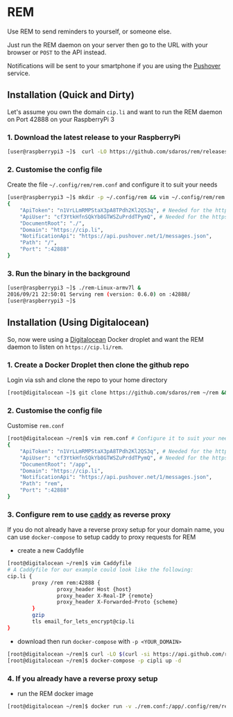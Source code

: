 # REM

Use REM to send reminders to yourself, or someone else.

Just run the REM daemon on your server then go to the URL with your browser or `POST` to the API instead.

Notifications will be sent to your smartphone if you are using the [Pushover](http://pushover.net) service.

## Installation (Quick and Dirty)

Let's assume you own the domain `cip.li` and want to run the REM daemon on Port 42888 on your RaspberryPi 3

### 1. Download the latest release to your RaspberryPi

```bash
[user@raspberrypi3 ~]$  curl -LO https://github.com/sdaros/rem/releases/download/v0.6.0/rem-Linux-armv7l && chmod +x rem-Linux-armv7l
```

### 2. Customise the config file

Create the file `~/.config/rem/rem.conf` and configure it to suit your needs
```bash
[user@raspberrypi3 ~]$ mkdir -p ~/.config/rem && vim ~/.config/rem/rem.conf
{
	"ApiToken": "n1VrLLmRMPStaX3pA8TPdh2Kl2QS3q", # Needed for the https://pushover.net Notification Service
	"ApiUser": "cf3YtkHfnSQkYb8GTWSZuPrddTPymQ", # Needed for the https://pushover.net Notification Service
	"DocumentRoot": "./",
	"Domain": "https://cip.li",
	"NotificationApi": "https://api.pushover.net/1/messages.json",
	"Path": "/",
	"Port": ":42888"
}
```

### 3. Run the binary in the background

```bash
[user@raspberrypi3 ~]$ ./rem-Linux-armv7l &
2016/09/21 22:50:01 Serving rem (version: 0.6.0) on :42888/
[user@raspberrypi3 ~]$
```

## Installation (Using Digitalocean)

So, now were using a [Digitalocean](https://digitalocean.com) Docker droplet and want the REM daemon to listen on `https://cip.li/rem`.

### 1. Create a Docker Droplet then clone the github repo

Login via ssh and clone the repo to your home directory

```bash
[root@digitalocean ~]$ git clone https://github.com/sdaros/rem ~/rem && cd ~/rem
```

### 2. Customise the config file

Customise `rem.conf`

```bash
[root@digitalocean ~/rem]$ vim rem.conf # Configure it to suit your needs
{
	"ApiToken": "n1VrLLmRMPStaX3pA8TPdh2Kl2QS3q", # Needed for the https://pushover.net Notification Service
	"ApiUser": "cf3YtkHfnSQkYb8GTWSZuPrddTPymQ", # Needed for the https://pushover.net Notification Service
	"DocumentRoot": "/app",
	"Domain": "https://cip.li",
	"NotificationApi": "https://api.pushover.net/1/messages.json",
	"Path": "rem",
	"Port": ":42888"
}
```

### 3. Configure rem to use [caddy](https://caddyserver.com) as reverse proxy

If you do not already have a reverse proxy setup for your domain name, you can use `docker-compose` to setup caddy to proxy requests for REM

- create a new Caddyfile

```bash
[root@digitalocean ~/rem]$ vim Caddyfile
# A Caddyfile for our example could look like the following:
cip.li {
        proxy /rem rem:42888 {
                proxy_header Host {host}
                proxy_header X-Real-IP {remote}
                proxy_header X-Forwarded-Proto {scheme}
        }
        gzip
        tls email_for_lets_encrypt@cip.li
}
```
- download then run `docker-compose` with `-p <YOUR_DOMAIN>`

```bash
[root@digitalocean ~/rem]$ curl -LO $(curl -si https://api.github.com/repos/docker/compose/releases/latest | grep -oP 'http[^"]+'"`uname -s`"-"`uname -m`") > /usr/local/bin/docker-compose && chmod +x /usr/local/bin/docker-compose
[root@digitalocean ~/rem]$ docker-compose -p cipli up -d
```

### 4. If you already have a reverse proxy setup

- run the REM docker image

```bash
[root@digitalocean ~/rem]$ docker run -v ./rem.conf:/app/.config/rem/rem.conf -d -p 42888:42888 --name rem sdaros/rem
```
